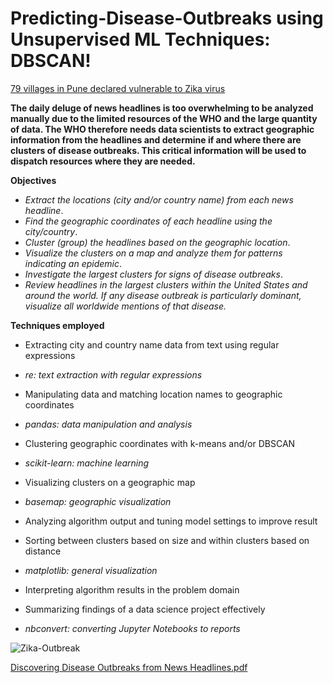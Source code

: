 
# Predicting-Disease-Outbreaks using Unsupervised ML Techniques: DBSCAN!


[79 villages in Pune declared vulnerable to Zika virus ](https://user-images.githubusercontent.com/54360488/129195846-d2cffd16-2f3e-46b1-8dfd-c0db3fd1a431.png)




__The daily deluge of news headlines is too overwhelming to be analyzed manually due to the limited resources of the WHO and the large quantity of data. The WHO therefore needs data scientists to extract geographic information from the headlines and determine if and where there are clusters of disease outbreaks. This critical information will be used to dispatch resources where they are needed.__

__Objectives__

* *Extract the locations (city and/or country name) from each news headline*.
* *Find the geographic coordinates of each headline using the city/country*.
* *Cluster (group) the headlines based on the geographic location*.
* *Visualize the clusters on a map and analyze them for patterns indicating an epidemic*.
* *Investigate the largest clusters for signs of disease outbreaks*.
* *Review headlines in the largest clusters within the United States and around the world. If any disease outbreak is particularly dominant, visualize all worldwide mentions of that disease.*


**Techniques employed**


* Extracting city and country name data from text using regular expressions  
 * *re: text extraction with regular expressions* 

* Manipulating data and matching location names to geographic coordinates  
* *pandas: data manipulation and analysis*

* Clustering geographic coordinates with k-means and/or DBSCAN  
 * *scikit-learn: machine learning*

* Visualizing clusters on a geographic map  
 * *basemap: geographic visualization*

* Analyzing algorithm output and tuning model settings to improve result

* Sorting between clusters based on size and within clusters based on distance  
 * *matplotlib: general visualization*

* Interpreting algorithm results in the problem domain

* Summarizing findings of a data science project effectively  
 * *nbconvert: converting Jupyter Notebooks to reports*



![Zika-Outbreak](https://user-images.githubusercontent.com/54360488/129198087-0ed0b6d5-b3fc-4244-957f-bf17962bba4f.png)





[Discovering Disease Outbreaks from News Headlines.pdf](https://github.com/ItsQuantumC/Predicting-Disease-Outbreaks/files/6973836/Discovering.Disease.Outbreaks.from.News.Headlines.pdf)
